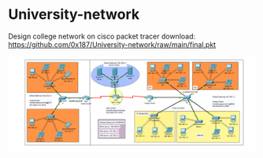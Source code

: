 # University-network
Design college network on cisco packet tracer
download: https://github.com/0x187/University-network/raw/main/final.pkt

![alt text](https://raw.githubusercontent.com/0x187/University-network/main/img/Capture.PNG)
